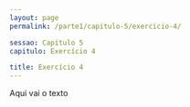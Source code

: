 ```yaml
---
layout: page
permalink: /parte1/capitulo-5/exercicio-4/

sessao: Capítulo 5
capitulo: Exercício 4

title: Exercício 4
---
```


Aqui vai o texto